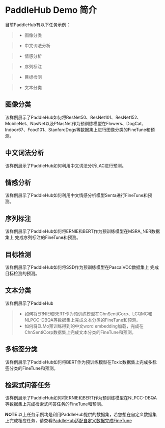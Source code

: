 # PaddleHub Demo 简介

目前PaddleHub有以下任务示例：

>* 图像分类

>* 中文词法分析

>* 情感分析

>* 序列标注

>* 目标检测

>* 文本分类

## 图像分类

该样例展示了PaddleHub如何将ResNet50、ResNet101、ResNet152、MobileNet、NasNet以及PNasNet作为预训练模型在Flowers、DogCat、Indoor67、Food101、StanfordDogs等数据集上进行图像分类的FineTune和预测。

## 中文词法分析

该样例展示了PaddleHub如何利用中文词法分析LAC进行预测。

## 情感分析

该样例展示了PaddleHub如何利用中文情感分析模型Senta进行FineTune和预测。

## 序列标注

该样例展示了PaddleHub如何将ERNIE和BERT作为预训练模型在MSRA_NER数据集上
完成序列标注的FineTune和预测。

## 目标检测

该样例展示了PaddleHub如何将SSD作为预训练模型在PascalVOC数据集上
完成目标检测的预测。

## 文本分类

该样例展示了PaddleHub
>* 如何将ERNIE和BERT作为预训练模型在ChnSentiCorp、LCQMC和NLPCC-DBQA等数据集上完成文本分类的FineTune和预测。  
>* 如何将ELMo预训练得到的中文word embedding加载，完成在ChnSentiCorp数据集上完成文本分类的FineTune和预测。 

## 多标签分类

该样例展示了PaddleHub如何将BERT作为预训练模型在Toxic数据集上完成多标签分类的FineTune和预测。

## 检索式问答任务

该样例展示了PaddleHub如何将ERNIE和BERT作为预训练模型在NLPCC-DBQA等数据集上完成检索式问答任务的FineTune和预测。


**NOTE**
以上任务示例均是利用PaddleHub提供的数据集，若您想在自定义数据集上完成相应任务，请查看[PaddleHub适配自定义数据完成FineTune](https://github.com/PaddlePaddle/PaddleHub/wiki/PaddleHub%E9%80%82%E9%85%8D%E8%87%AA%E5%AE%9A%E4%B9%89%E6%95%B0%E6%8D%AE%E5%AE%8C%E6%88%90FineTune)
